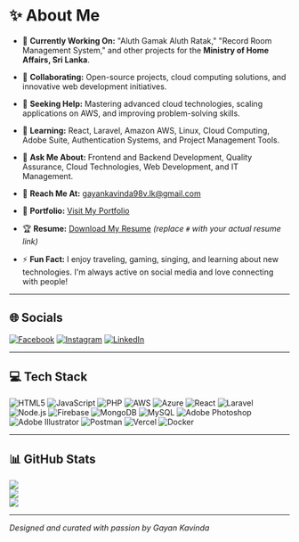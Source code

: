 # ✨ About Me

- 🌟 **Currently Working On:** "Aluth Gamak Aluth Ratak," "Record Room Management System," and other projects for the **Ministry of Home Affairs, Sri Lanka**.<br>

- 👯 **Collaborating:** Open-source projects, cloud computing solutions, and innovative web development initiatives.<br>

- 🤝 **Seeking Help:** Mastering advanced cloud technologies, scaling applications on AWS, and improving problem-solving skills.<br>

- 🌱 **Learning:** React, Laravel, Amazon AWS, Linux, Cloud Computing, Adobe Suite, Authentication Systems, and Project Management Tools.<br>

- 🙋 **Ask Me About:** Frontend and Backend Development, Quality Assurance, Cloud Technologies, Web Development, and IT Management.<br>

- 📧 **Reach Me At:** [gayankavinda98v.lk@gmail.com](mailto:gayankavinda98v.lk@gmail.com)<br>

- 🔧 **Portfolio:** [Visit My Portfolio](https://gayankv-profile.vercel.app/)<br>

- 🏆 **Resume:** [Download My Resume](#) _(replace `#` with your actual resume link)_<br>

- ⚡ **Fun Fact:** I enjoy traveling, gaming, singing, and learning about new technologies. I'm always active on social media and love connecting with people!<br>

---

## 🌐 Socials
[![Facebook](https://img.shields.io/badge/Facebook-%231877F2.svg?logo=Facebook&logoColor=white)](https://facebook.com/GayanKavinda) 
[![Instagram](https://img.shields.io/badge/Instagram-%23E4405F.svg?logo=Instagram&logoColor=white)](https://instagram.com/gayan_kavind) 
[![LinkedIn](https://img.shields.io/badge/LinkedIn-%230077B5.svg?logo=linkedin&logoColor=white)](https://linkedin.com/in/GayanKavinda)

---

## 💻 Tech Stack

![HTML5](https://img.shields.io/badge/html5-%23E34F26.svg?style=flat&logo=html5&logoColor=white) 
![JavaScript](https://img.shields.io/badge/javascript-%23323330.svg?style=flat&logo=javascript&logoColor=%23F7DF1E) 
![PHP](https://img.shields.io/badge/php-%23777BB4.svg?style=flat&logo=php&logoColor=white) 
![AWS](https://img.shields.io/badge/AWS-%23FF9900.svg?style=flat&logo=amazon-aws&logoColor=white) 
![Azure](https://img.shields.io/badge/azure-%230072C6.svg?style=flat&logo=microsoftazure&logoColor=white) 
![React](https://img.shields.io/badge/react-%2320232a.svg?style=flat&logo=react&logoColor=%2361DAFB) 
![Laravel](https://img.shields.io/badge/laravel-%23FF2D20.svg?style=flat&logo=laravel&logoColor=white) 
![Node.js](https://img.shields.io/badge/node.js-%2343853D.svg?style=flat&logo=node.js&logoColor=white) 
![Firebase](https://img.shields.io/badge/firebase-%23039BE5.svg?style=flat&logo=firebase&logoColor=white) 
![MongoDB](https://img.shields.io/badge/MongoDB-%234ea94b.svg?style=flat&logo=mongodb&logoColor=white) 
![MySQL](https://img.shields.io/badge/mysql-4479A1.svg?style=flat&logo=mysql&logoColor=white) 
![Adobe Photoshop](https://img.shields.io/badge/adobe%20photoshop-%2331A8FF.svg?style=flat&logo=adobe%20photoshop&logoColor=white) 
![Adobe Illustrator](https://img.shields.io/badge/adobe%20illustrator-%23FF9A00.svg?style=flat&logo=adobe%20illustrator&logoColor=white) 
![Postman](https://img.shields.io/badge/Postman-FF6C37?style=flat&logo=postman&logoColor=white) 
![Vercel](https://img.shields.io/badge/vercel-%23000000.svg?style=flat&logo=vercel&logoColor=white) 
![Docker](https://img.shields.io/badge/docker-%230db7ed.svg?style=flat&logo=docker&logoColor=white)

---

## 📊 GitHub Stats

![](https://github-readme-stats.vercel.app/api?username=GayanKavinda&theme=dark&hide_border=false&include_all_commits=false&count_private=false)<br>
![](https://github-readme-streak-stats.herokuapp.com/?user=GayanKavinda&theme=dark&hide_border=false)<br>
![](https://github-readme-stats.vercel.app/api/top-langs/?username=GayanKavinda&theme=dark&hide_border=false&include_all_commits=false&count_private=false&layout=compact)

---

_Designed and curated with passion by Gayan Kavinda_
